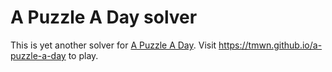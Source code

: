 # A Puzzle A Day solver

This is yet another solver for [A Puzzle A Day](https://www.dragonfjord.com/product/a-puzzle-a-day/).
Visit https://tmwn.github.io/a-puzzle-a-day to play.
